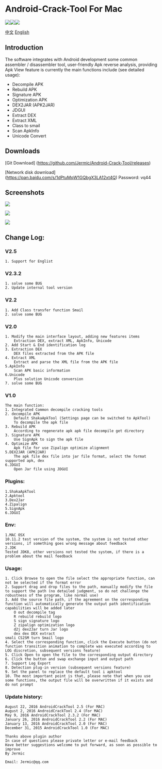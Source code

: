 Android-Crack-Tool For Mac
================

![](https://img.shields.io/badge/platform-macOS-red.svg)![](https://img.shields.io/badge/language-Objective--C-orange.svg)![](https://img.shields.io/badge/version-2.5.1-red.svg)

[中文](https://github.com/Jermic/Android-Crack-Tool/blob/master/README.md) [English](https://github.com/Jermic/Android-Crack-Tool/blob/master/README-EN.md)

## Introduction
The software integrates with Android development some common assembler / disassembler tool, user-friendly Apk reverse analysis, providing Apk View feature is currently the main functions include (see detailed usage):

- Decompile APK
- Rebuild APK
- Signature APK
- Optimization APK
- DEX2JAR (APK2JAR)
- JDGUI
- Extract DEX
- Extract  XML
- Class to smail
- Scan ApkInfo
- Unicode Convert

## Downloads
[Git Download] (https://github.com/Jermic/Android-Crack-Tool/releases)

[Network disk download] (https://pan.baidu.com/s/1dPtuMqW1GQbgX3LA12xt4Q) Password: vq44
## Screenshots
![](https://raw.githubusercontent.com/Jermic/Android-Crack-Tool/master/screenshots/7.png)

![](https://raw.githubusercontent.com/Jermic/Android-Crack-Tool/master/screenshots/8.png)

![](https://raw.githubusercontent.com/Jermic/Android-Crack-Tool/master/screenshots/9.png)

## Change Log:
### V2.5
```
1. Support for Englist
```
### V2.3.2
```
1. solve some BUG
2. Update internal tool version
```
### V2.2
```
1. Add Class transfer function Smail
2. solve some BUG
```
### V2.0
```
1. Modify the main interface layout, adding new features items
	Extraction DEX, extract XML, ApkInfo, Unicode
2. Add Start & End identification log
3. Extraction DEX
	DEX files extracted from the APK file
4. Extract XML
	Extract and parse the XML file from the APK file
5.ApkInfo
	Scan APK basic information
6.Unicode
	Plus solution Unicode conversion
7. solve some BUG
```
### V1.0
```
The main function:
1. Integrated Common decompile cracking tools
2. decompile APK
	Default ShakaApkTool (Settings page can be switched to ApkTool)
	To decompile the apk file
3. Rebuild APK
	According to regenerate apk apk file decompile get directory
3. Signature APK
	Use SignApk to sign the apk file
4. Optimize APK
	Apk file for use Zipalign optimize alignment
5.DEX2JAR (APK2JAR)
	The apk file dex file into jar file format, select the format supported apk, dex
6.JDGUI
	Open Jar file using JDGUI
```
### Plugins:
```
1.ShakaApkTool
2.Apktool
3.Dex2Jar
4.Zipalign
5.SignApk
6.JDGUI
```
### Env:
```
1.MAC OSX
10.11.2 test version of the system, the system is not tested other versions, if something goes wrong message about feedback
2.JDK
Tested JDK8, other versions not tested the system, if there is a problem about the mail feedback
```

### Usage:
```
1. Click Browse to open the file select the appropriate function, can not be selected if the format error
2. Support drag and drop files to the path, manually modify the file to support the path (no detailed judgment, so do not challenge the robustness of the program, like normal use)
3. Add the source file path, if the agreement on the corresponding function will automatically generate the output path identification capabilities will be added later
	O out decompile tag
	R rebuild rebuild logo
	S sign signature logo
	Z zipalign optimization logo
	d2j dex2Jar turn Jar logo
	dex dex DEX extract
smali CS2SM turn Smail logo
4. Select the corresponding function, click the Execute button (do not function transition animation to complete was executed according to LOG discretion, subsequent versions feature)
5. Click Open to open the file to the corresponding output directory
6. Click the button and swap exchange input and output path
7. Support Log Export
8. Detection plug-in version (subsequent versions feature)
9. Set the panel to replace the default tool i apktool
10. The most important point is that, please note that when you use some functions, the output file will be overwritten if it exists and do not prompt
```
### Update history:
```
August 22, 2016 AndroidCrackTool 2.5 (For MAC)
August 2, 2016 AndroidCrackTool 2.4 (For MAC)
May 9, 2016 AndroidCrackTool 2.3.2 (For MAC)
January 26, 2016 AndroidCrackTool 2.2 (For MAC)
January 13, 2016 AndroidCrackTool 2.0 (For MAC)
December 31, 2015 AndroidCrackTool 1.0 (For MAC)
```

```
Thanks above plugin author
In case of questions please private letter or e-mail feedback
Have better suggestions welcome to put forward, as soon as possible to improve
By Jermic

Email: Jermic@qq.com
```

